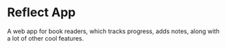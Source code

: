 # Reflect App
A web app for book readers, which tracks progress, adds notes, along with a lot of other cool features.